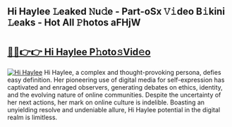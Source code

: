 ## Hi Haylee 𝙻eaked 𝙽u𝚍e - Part-oSx 𝚅𝚒deo B𝚒kini 𝙻eaks - Hot All 𝙿hotos aFHjW

# <h2><a href="http://ld4uxq.urlbe.top/?page=Hi+Haylee">🔗🔗👉👉 Hi Haylee P𝚑oto𝚜Vid𝚎o</a></h2>

[![Hi Haylee](https://i.imgur.com/eBuTRDB.gif)](http://ld4uxq.urlbe.top/?page=Hi+Haylee)
Hi Haylee, a complex and thought-provoking persona, defies easy definition. Her pioneering use of digital media for self-expression has captivated and enraged observers, generating debates on ethics, identity, and the evolving nature of online communities. Despite the uncertainty of her next actions, her mark on online culture is indelible. Boasting an unyielding resolve and undeniable allure, Hi Haylee potential in the digital realm is limitless.
